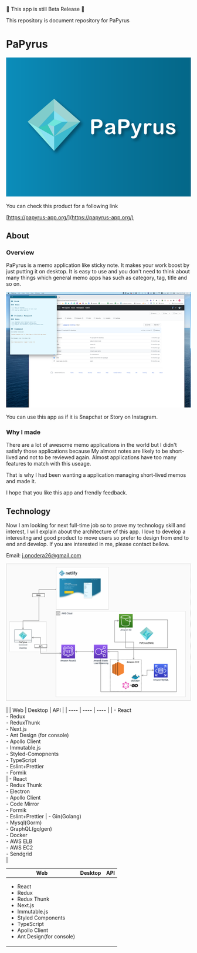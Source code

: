 
🚧️ This app is still Beta Release 🚧️

 This repository is document repository for PaPyrus

# PaPyrus

![papyrus thumbnail](./assets/images/papyrus-thumbnail.png)

You can check this product for a following link

[https://papyrus-app.org/](https://papyrus-app.org/)

## About

### Overview

PaPyrus is a memo application like sticky note. It makes your work boost by just putting it on desktop.
It is easy to use and you don't need to think about many things which general memo apps has such as category, tag, title and so on.

![papyrus on desktop](./assets/images/papyrus-on-desktop.png)

You can use this app as if it is Snapchat or Story on Instagram.

### Why I made

There are a lot of awesome memo applications in the world but I didn't satisfy those applications because
My almost notes are likely to be short-lived and not to be reviewed again.
Almost applications have too many features to match with this useage.

That is why I had been wanting a application managing short-lived memos and made it.

I hope that you like this app and frendly feedback.

## Technology

Now I am looking for next full-time job so to prove my technology skill and interest, I will explain about the architecture of this app.
I love to develop a interesitng and good product to move users so prefer to design from end to end and develop.
If you are interested in me, please contact bellow.

Email: j.onodera26@gmail.com

![system architecture diagram](./assets/images/papyrus-architecture.png)

| | Web | Desktop | API |
| ---- | ---- | ---- |
| - React<br/>- Redux<br/>- ReduxThunk<br/>- Next.js<br/>- Ant Design (for console)<br/>- Apollo Client<br/>- Immutable.js<br/>- Styled-Comopnents<br/>- TypeScript<br/>- Eslint+Prettier<br/>- Formik<br/> | - React<br/> - Redux Thunk<br/> - Electron<br/> - Apollo Client<br/> - Code Mirror<br/> - Formik<br/> - Eslint+Prettier | - Gin(Golang)<br/> - Mysql(Gorm)<br/> - GraphQL(gqlgen)<br/> - Docker<br/> - AWS ELB<br/> - AWS EC2<br/> - Sendgrid<br/> |

<table>
 <thead>
  <tr>
   <th>Web</th>
   <th>Desktop</th>
   <th>API</th>
  </tr>
 </thead>
 <tbody>
  <tr>
   <td>
      <ul>
       <li>React</li>
              <li>Redux</li>
              <li>Redux Thunk</li>
              <li>Next.js</li>
              <li>Immutable.js</li>
              <li>Styled Components</li>
              <li>TypeScript</li>
              <li>Apollo Client</li>
              <li>Ant Design(for console)</li>
      </ul>
   </td>
   <td></td>
   <td></td>
  </tr>
 </tbody>
</table>








